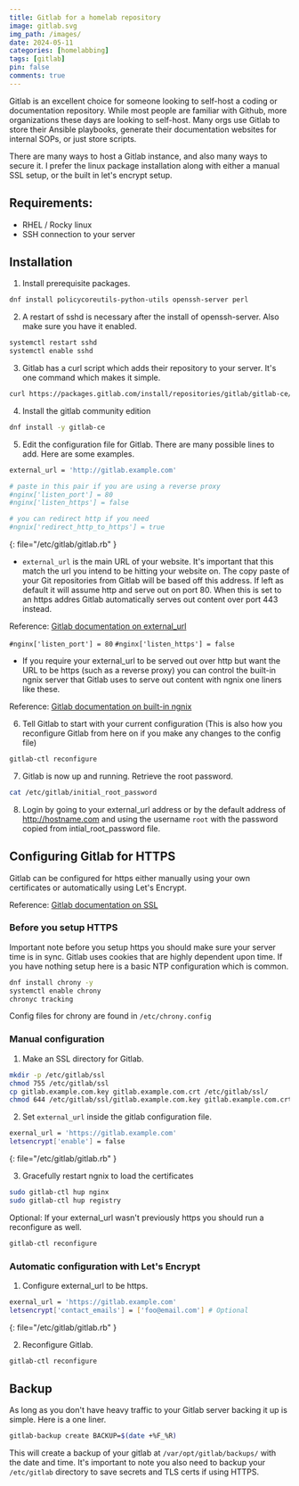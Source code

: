 ```yaml
---
title: Gitlab for a homelab repository
image: gitlab.svg
img_path: /images/
date: 2024-05-11
categories: [homelabbing]
tags: [gitlab]
pin: false
comments: true
---
```


Gitlab is an excellent choice for someone looking to self-host a coding or documentation repository. While most people are familiar with Github, more organizations these days are looking to self-host. Many orgs use Gitlab to store their Ansible playbooks, generate their documentation websites for internal SOPs, or just store scripts. 

There are many ways to host a Gitlab instance, and also many ways to secure it. I prefer the linux package installation along with either a manual SSL setup, or the built in let's encrypt setup. 

## Requirements:
- RHEL / Rocky linux
- SSH connection to your server

## Installation

1. Install prerequisite packages.

```bash
dnf install policycoreutils-python-utils openssh-server perl
```

2. A restart of sshd is necessary after the install of openssh-server. Also make sure you have it enabled.

```bash
systemctl restart sshd
systemctl enable sshd
```

3. Gitlab has a curl script which adds their repository to your server. It's one command which makes it simple.

```bash
curl https://packages.gitlab.com/install/repositories/gitlab/gitlab-ce/script.rpm.sh | bash
```

4. Install the gitlab community edition

```bash
dnf install -y gitlab-ce
```

5. Edit the configuration file for Gitlab. There are many possible lines to add. Here are some examples.



```bash
external_url = 'http://gitlab.example.com'

# paste in this pair if you are using a reverse proxy
#nginx['listen_port'] = 80
#nginx['listen_https'] = false

# you can redirect http if you need
#ngnix['redirect_http_to_https'] = true
```
{: file="/etc/gitlab/gitlab.rb" }

* `external_url` is the main URL of your website. It's important that this match the url you intend to be hitting your website on. The copy paste of your Git repositories from Gitlab will be based off this address. If left as default it will assume http and serve out on port 80. When this is set to an https addres Gitlab automatically serves out content over port 443 instead.

Reference: [Gitlab documentation on external_url](https://docs.gitlab.com/omnibus/settings/configuration.html#configure-the-external-url-for-gitlab)

`#nginx['listen_port'] = 80` 
`#nginx['listen_https'] = false`
* If you require your external_url to be served out over http but want the URL to be https (such as a reverse proxy) you can control the built-in ngnix server that Gitlab uses to serve out content with ngnix one liners like these. 

Reference: [Gitlab documentation on built-in ngnix](https://docs.gitlab.com/omnibus/settings/nginx.html#configuring-proxy-protocol)

6. Tell Gitlab to start with your current configuration (This is also how you reconfigure Gitlab from here on if you make any changes to the config file)

```bash
gitlab-ctl reconfigure
```

7. Gitlab is now up and running. Retrieve the root password.

```bash
cat /etc/gitlab/initial_root_password
```

8. Login by going to your external_url address or by the default address of http://hostname.com and using the username `root` with the password copied from intial_root_password file.

## Configuring Gitlab for HTTPS

Gitlab can be configured for https either manually using your own certificates or automatically using Let's Encrypt.

Reference: [Gitlab documentation on SSL](https://docs.gitlab.com/omnibus/settings/ssl/)

### Before you setup HTTPS

Important note before you setup https you should make sure your server time is in sync. Gitlab uses cookies that are highly dependent upon time. If you have nothing setup here is a basic NTP configuration which is common.

```bash
dnf install chrony -y
systemctl enable chrony
chronyc tracking
```

Config files for chrony are found in `/etc/chrony.config`

### Manual configuration

1. Make an SSL directory for Gitlab.

```bash
mkdir -p /etc/gitlab/ssl
chmod 755 /etc/gitlab/ssl
cp gitlab.example.com.key gitlab.example.com.crt /etc/gitlab/ssl/
chmod 644 /etc/gitlab/ssl/gitlab.example.com.key gitlab.example.com.crt
```

2. Set `external_url` inside the gitlab configuration file.


```bash
exernal_url = 'https://gitlab.example.com'
letsencrypt['enable'] = false
```
{: file="/etc/gitlab/gitlab.rb" }

3. Gracefully restart ngnix to load the certificates

```bash
sudo gitlab-ctl hup nginx
sudo gitlab-ctl hup registry
```

Optional: If your external_url wasn't previously https you should run a reconfigure as well.

```bash
gitlab-ctl reconfigure
```

### Automatic configuration with Let's Encrypt

1. Configure external_url to be https.

```bash
exernal_url = 'https://gitlab.example.com'
letsencrypt['contact_emails'] = ['foo@email.com'] # Optional
```
{: file="/etc/gitlab/gitlab.rb" }

2. Reconfigure Gitlab.

```bash
gitlab-ctl reconfigure
```


## Backup

As long as you don't have heavy traffic to your Gitlab server backing it up is simple. Here is a one liner.

```bash
gitlab-backup create BACKUP=$(date +%F_%R)
```

This will create a backup of your gitlab at  `/var/opt/gitlab/backups/` with the date and time. It's important to note you also need to backup your `/etc/gitlab` directory to save secrets and TLS certs if using HTTPS.